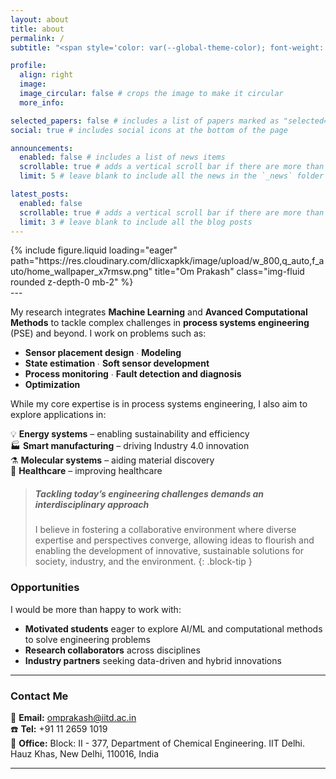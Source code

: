 ```yaml
---
layout: about
title: about
permalink: /
subtitle: "<span style='color: var(--global-theme-color); font-weight: bold; font-size: 1.5em;'>Intelligent Process Analytics Lab</span>" # <a href='#'>Affiliations</a>. Address. Contacts. Motto. Etc.

profile:
  align: right
  image: 
  image_circular: false # crops the image to make it circular
  more_info:

selected_papers: false # includes a list of papers marked as "selected={true}"
social: true # includes social icons at the bottom of the page

announcements:
  enabled: false # includes a list of news items
  scrollable: true # adds a vertical scroll bar if there are more than 3 news items
  limit: 5 # leave blank to include all the news in the `_news` folder

latest_posts:
  enabled: false
  scrollable: true # adds a vertical scroll bar if there are more than 3 new posts items
  limit: 3 # leave blank to include all the blog posts
---
```

<div class="container-fluid text-center px-0">
  {% include figure.liquid loading="eager" path="https://res.cloudinary.com/dlicxapkk/image/upload/w_800,q_auto,f_auto/home_wallpaper_x7rmsw.png" 
  title="Om Prakash" class="img-fluid rounded z-depth-0 mb-2" %}
</div>
---
  
<!-- "https://res.cloudinary.com/dlicxapkk/image/upload/w_800,q_auto,f_auto/iitd3_cjvc0a.jpg" 
My research applies **machine learning** and **advanced computational methods** to solve complex problems in process systems engineering. I work on topics such as sensor placement design, process modeling, estimation, soft sensing, process monitoring, fault detection and diagnosis, using techniques like supervise/unsupervised machine learning, dynamic mode decomposition, variational inference, Kalman filtering, reinforcement learning, and optimization. While rooted in process systems, my work also aims to impact energy systems, smart manufacturing, molecular systems, and healthcare applications.

If you are excited to work or collaborate on such topics, please feel free to reach out to me [(Email: abc@iitd.ac.in)](mailto:abc@iitd.ac.in) -->


My research integrates <span style='color: var(--global-theme-color); font-weight: bold; font-size: 1em;'>Machine Learning</span> and <span style='color: var(--global-theme-color); font-weight: bold; font-size: 1em;'>Avanced Computational Methods</span> to tackle complex challenges in **process systems engineering** (PSE) and beyond. I work on problems such as:

- **Sensor placement design** ∙ **Modeling**
- **State estimation** ∙ **Soft sensor development** 
- **Process monitoring** ∙ **Fault detection and diagnosis**
- **Optimization**

<!-- To address these, I use methods including ∙ *Supervised & Unsupervised Machine Learning* ∙ *Optimization* ∙ *Dynamic Mode Decomposition (DMD)* ∙ *Variational Inference* ∙ *Kalman Filtering*.  -->

<!-- I address these challenges using methods such as ∙ *Supervised & Unsupervised Machine Learning* ∙ *Optimization* ∙ *Dynamic Mode Decomposition (DMD)* ∙ *Variational Inference* ∙ *Kalman Filtering*.  -->

While my core expertise is in process systems engineering, I also aim to explore applications in:

<!-- :bulb:
:factory:
:molecule:
:dna:
:alembic:
:microscope:
:stethoscope: -->

:bulb: **Energy systems** – enabling sustainability and efficiency  
:factory: **Smart manufacturing** – driving Industry 4.0 innovation  
:alembic: **Molecular systems** – aiding material discovery  
:dna: **Healthcare** – improving healthcare 


<!-- > **Tackling today’s engineering challenges demands an interdisciplinary approach.**  
> I believe in fostering a collaborative environment where diverse expertise and perspectives converge, allowing ideas to flourish and enabling the development of innovative, sustainable solutions for society, industry, and the environment. -->

> ##### **Tackling today’s engineering challenges demands an interdisciplinary approach**
> I believe in fostering a collaborative environment where diverse expertise and perspectives converge, allowing ideas to flourish and enabling the development of innovative, sustainable solutions for society, industry, and the environment.
{: .block-tip }

### Opportunities
I would be more than happy to work with:
- **Motivated students** eager to explore AI/ML and computational methods to solve engineering problems
- **Research collaborators** across disciplines  
- **Industry partners** seeking data-driven and hybrid innovations

---

### Contact Me
:email: **Email:** [omprakash@iitd.ac.in](mailto:omprakash@iitd.ac.in)  
:telephone: **Tel:** +91 11 2659 1019   
:pushpin: **Office:** Block: II - 377, Department of Chemical Engineering. IIT Delhi. Hauz Khas, New Delhi, 110016, India

---
<!-- 
## Quick Links
- [Research Areas](/research)  
- [Publications](/publications)  
- [Blog](/blog)  
- [Open Positions](/open-positions) _(coming soon)_  

--- -->